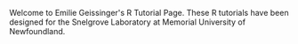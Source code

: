Welcome to Emilie Geissinger's R Tutorial Page. These R tutorials have been designed for the Snelgrove Laboratory at Memorial University of Newfoundland.
